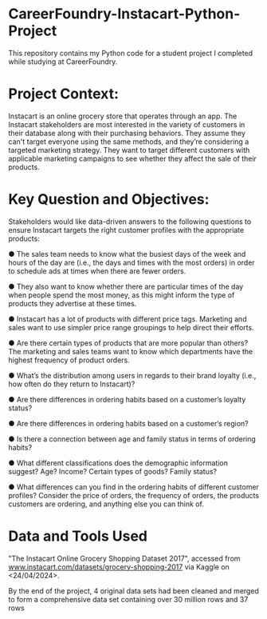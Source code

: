# CareerFoundry-Instacart-Python-Project
This repository contains my Python code for a student project I completed while studying at CareerFoundry. 

# Project Context:
Instacart is an online grocery store that operates through an app. The Instacart stakeholders are most interested in the variety of customers in their database along with their purchasing behaviors. They assume they can't target everyone using the same methods, and they’re considering a targeted marketing strategy. They want to target different customers with applicable marketing campaigns to see whether they affect the sale of their products.

# Key Question and Objectives:
Stakeholders would like data-driven answers to the following questions to ensure Instacart targets the right customer profiles with the appropriate products:

● The sales team needs to know what the busiest days of the week and hours of the day are (i.e., the days and times with the most orders) in order to schedule ads at times when there are fewer orders.

● They also want to know whether there are particular times of the day when people spend the most money, as this might inform the type of products they advertise at these times.

● Instacart has a lot of products with different price tags. Marketing and sales want to use simpler price range groupings to help direct their efforts.

● Are there certain types of products that are more popular than others? The marketing and sales teams want to know which departments have the highest frequency of product orders.

● What’s the distribution among users in regards to their brand loyalty (i.e., how often do they return to Instacart)?

● Are there differences in ordering habits based on a customer’s loyalty status?

● Are there differences in ordering habits based on a customer’s region?

● Is there a connection between age and family status in terms of ordering habits?

● What different classifications does the demographic information suggest? Age? Income? Certain types of goods? Family status?

● What differences can you find in the ordering habits of different customer profiles? Consider the price of orders, the frequency of orders, the products customers are ordering, and anything else you can think of.

# Data and Tools Used
"The Instacart Online Grocery Shopping Dataset 2017", accessed from www.instacart.com/datasets/grocery-shopping-2017 via Kaggle on <24/04/2024>.

By the end of the project, 4 original data sets had been cleaned and merged to form a comprehensive data set containing over 30 million rows and 37 rows

